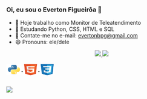 ### Oi, eu sou o Everton Figueirôa 👋

- 🔭 Hoje trabalho como Monitor de Teleatendimento
- 🌱 Estudando Python, CSS, HTML e SQL
- 👯 Contate-me no e-mail: evertonbpg@gmail.com
- 😄 Pronouns: ele/dele

<div align="center">
  <a href="https://github.com/EvertonFigueiroa">
  <img height="180em" src="https://github-readme-stats.vercel.app/api?username=EvertonFigueiroa&show_icons=true&theme=dracula&include_all_commits=true&count_private=true"/>
  <img height="180em" src="https://github-readme-stats.vercel.app/api/top-langs/?username=EvertonFigueiroa&layout=compact&langs_count=7&theme=dracula"/>
</div>
<div style="display: inline_block"><br align="center">
  <img align="center" alt="Rafa-Python" height="30" width="40" src="https://raw.githubusercontent.com/devicons/devicon/master/icons/python/python-original.svg">
  <img align="center" alt="Rafa-HTML" height="30" width="40" src="https://raw.githubusercontent.com/devicons/devicon/master/icons/html5/html5-original.svg">
  <img align="center" alt="Rafa-CSS" height="30" width="40" src="https://raw.githubusercontent.com/devicons/devicon/master/icons/css3/css3-original.svg">
  
 ##
 
<div> 

  <a href="https://www.linkedin.com/in/rafaella-ballerini-45875016a" target="_blank"><img src="https://img.shields.io/badge/-LinkedIn-%230077B5?style=for-the-badge&logo=linkedin&logoColor=white" target="_blank"></a> 
 
</div>

